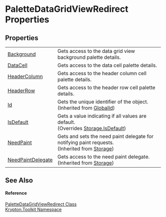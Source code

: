 # PaletteDataGridViewRedirect Properties




## Properties
<table>
<tr>
<td><a href="6f03ee81-1bfb-79f3-05c9-04fea7476377.md">Background</a></td>
<td>Gets access to the data grid view background palette details.</td></tr>
<tr>
<td><a href="de4c971b-1d72-957c-3309-6f93e1897245.md">DataCell</a></td>
<td>Gets access to the data cell palette details.</td></tr>
<tr>
<td><a href="b3e1f976-7505-380f-a734-4f8dbd2aecb3.md">HeaderColumn</a></td>
<td>Gets access to the header column cell palette details.</td></tr>
<tr>
<td><a href="c1036a82-8273-0ee3-2a16-3a152c3312c1.md">HeaderRow</a></td>
<td>Gets access to the header row cell palette details.</td></tr>
<tr>
<td><a href="71a6846f-bfb6-fb58-b361-6b43ae0583a8.md">Id</a></td>
<td>Gets the unique identifier of the object.<br />(Inherited from <a href="9ef2ca3a-e03e-8927-105a-2f9a6fbdf849.md">GlobalId</a>)</td></tr>
<tr>
<td><a href="9badbaf8-2814-486e-ecd4-936c74d4e962.md">IsDefault</a></td>
<td>Gets a value indicating if all values are default.<br />(Overrides <a href="bbc0e831-9474-3bce-65dc-0625d793d8c1.md">Storage.IsDefault</a>)</td></tr>
<tr>
<td><a href="097a0f47-e60c-4bf7-802c-8391c6d8feff.md">NeedPaint</a></td>
<td>Gets and sets the need paint delegate for notifying paint requests.<br />(Inherited from <a href="8406cf55-79a3-e579-4094-be084e489431.md">Storage</a>)</td></tr>
<tr>
<td><a href="879ca7f2-32c5-8581-44f2-c7aee6491db2.md">NeedPaintDelegate</a></td>
<td>Gets access to the need paint delegate.<br />(Inherited from <a href="8406cf55-79a3-e579-4094-be084e489431.md">Storage</a>)</td></tr>
</table>

## See Also


#### Reference
<a href="ea91163e-137a-205f-1102-215735093cc4.md">PaletteDataGridViewRedirect Class</a>  
<a href="79d2eac2-21f4-54ff-7552-b20c33c30600.md">Krypton.Toolkit Namespace</a>  
